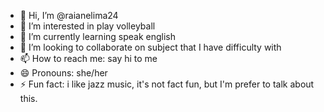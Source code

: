 - 👋 Hi, I’m @raianelima24
- 👀 I’m interested in play volleyball
- 🌱 I’m currently learning speak english
- 💞️ I’m looking to collaborate on subject that I have difficulty with
- 📫 How to reach me: say hi to me
- 😄 Pronouns: she/her
- ⚡ Fun fact: i like jazz music, it's not fact fun, but I'm prefer to talk about this.

<!---
raianelima24/raianelima24 is a ✨ special ✨ repository because its `README.md` (this file) appears on your GitHub profile.
You can click the Preview link to take a look at your changes.
--->
